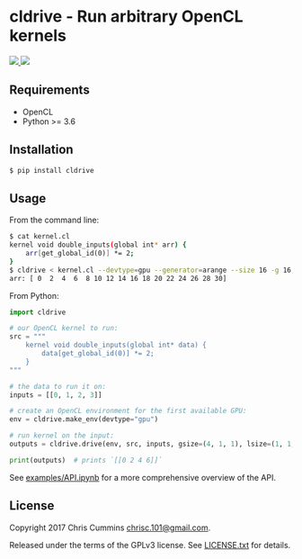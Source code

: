# cldrive - Run arbitrary OpenCL kernels

<a href="https://badge.fury.io/py/cldrive">
  <img src="https://img.shields.io/pypi/v/cldrive.svg?colorB=green&style=flat">
</a>
<a href="https://www.gnu.org/licenses/gpl-3.0.en.html" target="_blank">
  <img src="https://img.shields.io/badge/license-GNU%20GPL%20v3-blue.svg?style=flat">
</a>

## Requirements
* OpenCL
* Python >= 3.6

## Installation

```sh
$ pip install cldrive
```


## Usage

From the command line:
```sh
$ cat kernel.cl
kernel void double_inputs(global int* arr) {
    arr[get_global_id(0)] *= 2;
}
$ cldrive < kernel.cl --devtype=gpu --generator=arange --size 16 -g 16,1,1 -l 4,1,1
arr: [ 0  2  4  6  8 10 12 14 16 18 20 22 24 26 28 30]
```

From Python:

```py
import cldrive

# our OpenCL kernel to run:
src = """
    kernel void double_inputs(global int* data) {
        data[get_global_id(0)] *= 2;
    }
"""

# the data to run it on:
inputs = [[0, 1, 2, 3]]

# create an OpenCL environment for the first available GPU:
env = cldrive.make_env(devtype="gpu")

# run kernel on the input:
outputs = cldrive.drive(env, src, inputs, gsize=(4, 1, 1), lsize=(1, 1, 1))

print(outputs)  # prints `[[0 2 4 6]]`
```

See [examples/API.ipynb](/examples/API.ipynb) for a more comprehensive overview of the API.


## License

Copyright 2017 Chris Cummins <chrisc.101@gmail.com>.

Released under the terms of the GPLv3 license. See [LICENSE.txt](/LICENSE.txt)
for details.
